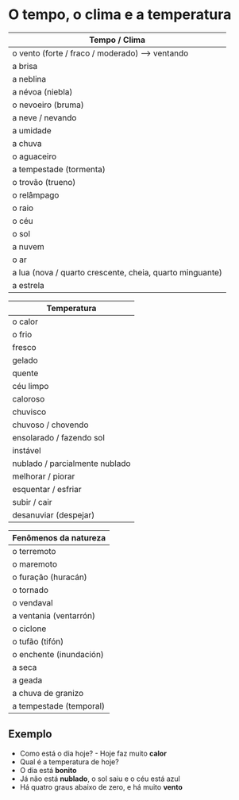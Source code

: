 # O tempo, o clima e a temperatura

| Tempo / Clima |
| -- |
| o vento (forte / fraco / moderado) --> ventando |
| a brisa |
| a neblina |
| a névoa (niebla) |
| o nevoeiro (bruma) |
| a neve / nevando |
| a umidade |
| a chuva |
| o aguaceiro |
| a tempestade (tormenta) |
| o trovão (trueno) |
| o relâmpago |
| o raio |
| o céu |
| o sol |
| a nuvem |
| o ar |
| a lua (nova / quarto crescente, cheia, quarto minguante) |
| a estrela |

| Temperatura |
| -- |
| o calor |
| o frio |
| fresco |
| gelado |
| quente |
| céu limpo |
| caloroso |
| chuvisco |
| chuvoso / chovendo |
| ensolarado / fazendo sol |
| instável |
| nublado / parcialmente nublado |
| melhorar / piorar |
| esquentar / esfriar |
| subir / cair |
| desanuviar (despejar) |

| Fenômenos da natureza |
| -- |
| o terremoto |
| o maremoto |
| o furação (huracán) |
| o tornado |
| o vendaval |
| a ventania (ventarrón) |
| o ciclone |
| o tufão (tifón) |
| o enchente (inundación) |
| a seca |
| a geada |
| a chuva de granizo |
| a tempestade (temporal) |

## Exemplo

* Como está o dia hoje? - Hoje faz muito **calor**
* Qual é a temperatura de hoje?
* O dia está **bonito**
* Já não está **nublado**, o sol saiu e o céu está azul
* Há quatro graus abaixo de zero, e há muito **vento**
